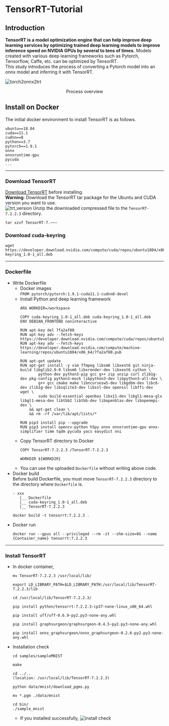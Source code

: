 # TensorRT-Tutorial

## Introduction
**TensorRT is a model optimization engine that can help improve deep learning services 
by optimizing trained deep learning models to improve inference speed on NVIDIA GPUs by 
several to tens of times.** Models created with various deep learning frameworks such as 
Pytorch, Tensorflow, Caffe, etc. can be optimized by TensorRT.  
This study introduces the process of converting a Pytorch model into an onnx model and inferring it with TensorRT.


![torch2onnx2trt](https://user-images.githubusercontent.com/81670026/161904421-e6e6d00b-1bd9-42b3-915b-dba1f8ba3997.PNG)
<div align="center"> Process overview </div>

## Install on Docker
The initial docker environment to install TensorRT is as follows.  
```
ubuntu==18.04
cuda==11.1
cudnn==8
python==3.7
pytorch==1.9.1
onnx
onnxruntime-gpu
pycuda
...
```
***
### Download TensorRT
[Download TensorRT](https://developer.nvidia.com/nvidia-tensorrt-7x-download) before installing.  
**Warning**: Download the TensorRT tar package for the Ubuntu and CUDA version you want to use.  
![trt_version](https://user-images.githubusercontent.com/81670026/161909345-6222b994-7b10-48d5-9b6c-d4c631b89f2c.PNG)
Unzip the downloaded compressed file to the `TensorRT-7.2.2.3` directory.
```commandline
tar xzvf TensorRT-7.~~~
```
### Download cuda-keyring
```commandline
wget https://developer.download.nvidia.com/compute/cuda/repos/ubuntu1804/x86_64/cuda-keyring_1.0-1_all.deb
```
***
### Dockerfile
- Write Dockerfile  
  + Docker images  
  `FROM pytorch/pytorch:1.9.1-cuda11.1-cudnn8-devel`
  + Install Python and deep learning framework  
    ```
    ARG WORKDIR=/workspace
    
    COPY cuda-keyring_1.0-1_all.deb cuda-keyring_1.0-1_all.deb
    ENV DEBIAN_FRONTEND noninteractive
    
    RUN apt-key del 7fa2af80
    RUN apt-key adv --fetch-keys https://developer.download.nvidia.com/compute/cuda/repos/ubuntu1804/x86_64/3bf863cc.pub
    RUN apt-key adv --fetch-keys https://developer.download.nvidia.com/compute/machine-learning/repos/ubuntu1804/x86_64/7fa2af80.pub
    
    RUN apt-get update
    RUN apt-get install -y vim ffmpeg libsm6 libxext6 git ninja-build libglib2.0-0 libsm6 libxrender-dev libxext6 cython \
            python-dev python3-pip gcc g++ zip unzip curl zlib1g-dev pkg-config python3-mock libpython3-dev libpython3-all-dev \
            g++ gcc cmake make libncursesw5-dev libgdbm-dev libc6-dev zlib1g-dev libsqlite3-dev libssl-dev openssl libffi-dev wget \
            sudo build-essential openbox libx11-dev libgl1-mesa-glx libgl1-mesa-dev libtbb2 libtbb-dev libopenblas-dev libopenmpi-dev \
        && apt-get clean \
        && rm -rf /var/lib/apt/lists/*

    RUN pip3 install pip --upgrade
    RUN pip3 install opencv-python h5py onnx onnxruntime-gpu onnx-simplifier timm tqdm pycuda yacs easydict nni
    ```
  + Copy TensorRT directory to Docker
    ```
    COPY TensorRT-7.2.2.3 /TensorRT-7.2.2.3
    
    WORKDIR ${WORKDIR}
    ```
  + You can use the uploaded `Dockerfile` without writing above code.
- Docker build  
  Before build Dockerfile, you must move `TensorRT-7.2.2.3` directory to the directory where `Dockerfile` is.
  ```
  - xxx
     |__ Dockerfile
     |__ cuda-keyring_1.0-1_all.deb
     |__ TensorRT-7.2.2.3
  ```
  ```commandline
  docker build -t tensorrt:7.2.2.3 .
  ```
- Docker run
  ```commandline
  docker run --gpus all --privileged --rm -it --shm-size=8G --name {Container_name} tensorrt:7.2.2.3
  ```
***
### Install TensorRT  
- In docker container,
  ```commandline
  mv TensorRT-7.2.2.3 /usr/local/lib/
  ```
  ```commandline
  export LD_LIBRARY_PATH=$LD_LIBRARY_PATH:/usr/local/lib/TensorRT-7.2.2.3/lib
  ```
  ```commandline
  cd /usr/local/lib/TensorRT-7.2.2.3/
  ```
  ```commandline
  pip install python/tensorrt-7.2.2.3-cp37-none-linux_x86_64.whl
  ```
  ```commandline
  pip install uff/uff-0.6.9-py2.py3-none-any.whl
  ```
  ```commandline
  pip install graphsurgeon/graphsurgeon-0.4.5-py2.py3-none-any.whl
  ```
  ```commandline
  pip install onnx_graphsurgeon/onnx_graphsurgeon-0.2.6-py2.py3-none-any.whl
  ```

- Installation check
  ```commandline
  cd samples/sampleMNIST
  ```
  ```commandline
  make
  ```
  ```commandline
  cd ../..  
  (location: /usr/local/lib/TensorRT-7.2.2.3)
  ```
  ```commandline
  python data/mnist/download_pgms.py
  ```
  ```commandline
  mv *.pgm ./data/mnist
  ```
  ```commandline
  cd bin/
  ./sample_mnist
  ```
  - If you installed successfully,
    ![install check](https://user-images.githubusercontent.com/81670026/161915569-6e26c8c0-dd5f-4106-a407-d87ba7edb117.PNG)
